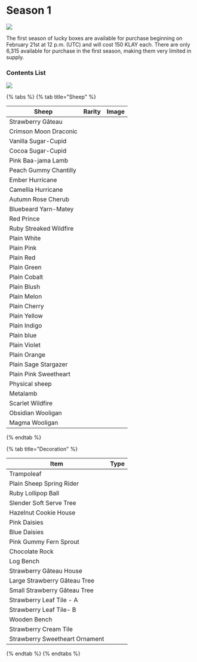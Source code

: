 # Season 1

![](<../../.gitbook/assets/image (73).png>)

The first season of lucky boxes are available for purchase beginning on February 21st at 12 p.m. (UTC) and will cost 150 KLAY each. There are only 6,315 available for purchase in the first season, making them very limited in supply.



### Contents List

![](<../../.gitbook/assets/Season1 luckybox.png>)

{% tabs %}
{% tab title="Sheep" %}


<table><thead><tr><th>Sheep</th><th data-type="select">Rarity</th><th align="center">Image</th></tr></thead><tbody><tr><td>Strawberry Gâteau</td><td></td><td align="center"><img src="../../.gitbook/assets/image (12).png" alt=""></td></tr><tr><td>Crimson Moon Draconic</td><td></td><td align="center"><img src="../../.gitbook/assets/image (60).png" alt=""></td></tr><tr><td>Vanilla Sugar-Cupid</td><td></td><td align="center"><img src="../../.gitbook/assets/image (57).png" alt="" data-size="original"></td></tr><tr><td>Cocoa Sugar-Cupid</td><td></td><td align="center"><img src="../../.gitbook/assets/image (78).png" alt=""></td></tr><tr><td>Pink Baa-jama Lamb</td><td></td><td align="center"><img src="../../.gitbook/assets/image (59).png" alt=""></td></tr><tr><td>Peach Gummy Chantilly</td><td></td><td align="center"><img src="../../.gitbook/assets/image (91).png" alt=""></td></tr><tr><td>Ember Hurricane</td><td></td><td align="center"><img src="../../.gitbook/assets/image (41).png" alt=""></td></tr><tr><td>Camellia Hurricane</td><td></td><td align="center"><img src="../../.gitbook/assets/image (30).png" alt=""></td></tr><tr><td>Autumn Rose Cherub</td><td></td><td align="center"><img src="../../.gitbook/assets/image (36).png" alt=""></td></tr><tr><td>Bluebeard Yarn-Matey</td><td></td><td align="center"><img src="../../.gitbook/assets/image (76).png" alt=""></td></tr><tr><td>Red Prince</td><td></td><td align="center"><img src="../../.gitbook/assets/image (25).png" alt=""></td></tr><tr><td>Ruby Streaked Wildfire</td><td></td><td align="center"><img src="../../.gitbook/assets/image (71).png" alt=""></td></tr><tr><td>Plain White</td><td></td><td align="center"><img src="../../.gitbook/assets/image (53).png" alt=""></td></tr><tr><td>Plain Pink</td><td></td><td align="center"><img src="../../.gitbook/assets/image (42).png" alt=""></td></tr><tr><td>Plain Red</td><td></td><td align="center"><img src="../../.gitbook/assets/image (47).png" alt=""></td></tr><tr><td>Plain Green</td><td></td><td align="center"><img src="../../.gitbook/assets/image (124).png" alt=""></td></tr><tr><td>Plain Cobalt</td><td></td><td align="center"><img src="../../.gitbook/assets/image (50).png" alt=""></td></tr><tr><td>Plain Blush</td><td></td><td align="center"><img src="../../.gitbook/assets/image (103).png" alt=""></td></tr><tr><td>Plain Melon</td><td></td><td align="center"><img src="../../.gitbook/assets/image (69).png" alt=""></td></tr><tr><td>Plain Cherry</td><td></td><td align="center"><img src="../../.gitbook/assets/image (105).png" alt=""></td></tr><tr><td>Plain Yellow</td><td></td><td align="center"><img src="../../.gitbook/assets/image (66).png" alt=""></td></tr><tr><td>Plain Indigo</td><td></td><td align="center"><img src="../../.gitbook/assets/image (95).png" alt=""></td></tr><tr><td>Plain blue</td><td></td><td align="center"><img src="../../.gitbook/assets/image (126).png" alt=""></td></tr><tr><td>Plain Violet</td><td></td><td align="center"><img src="../../.gitbook/assets/image (16).png" alt=""></td></tr><tr><td>Plain Orange</td><td></td><td align="center"><img src="../../.gitbook/assets/image (14).png" alt=""></td></tr><tr><td>Plain Sage Stargazer</td><td></td><td align="center"><img src="../../.gitbook/assets/image (89).png" alt=""></td></tr><tr><td>Plain Pink Sweetheart</td><td></td><td align="center"><img src="../../.gitbook/assets/image (81).png" alt=""></td></tr><tr><td>Physical sheep</td><td></td><td align="center"><img src="../../.gitbook/assets/image (23).png" alt=""></td></tr><tr><td>Metalamb</td><td></td><td align="center"><img src="../../.gitbook/assets/image (74).png" alt=""></td></tr><tr><td>Scarlet Wildfire</td><td></td><td align="center"><img src="../../.gitbook/assets/image (67).png" alt=""></td></tr><tr><td>Obsidian Wooligan</td><td></td><td align="center"><img src="../../.gitbook/assets/image (131).png" alt=""></td></tr><tr><td>Magma Wooligan</td><td></td><td align="center"><img src="../../.gitbook/assets/image (45).png" alt=""></td></tr></tbody></table>
{% endtab %}

{% tab title="Decoration" %}
<table><thead><tr><th>Item</th><th data-type="select">Type</th></tr></thead><tbody><tr><td>Trampoleaf</td><td></td></tr><tr><td>Plain Sheep Spring Rider</td><td></td></tr><tr><td>Ruby Lollipop Ball</td><td></td></tr><tr><td>Slender Soft Serve Tree</td><td></td></tr><tr><td>Hazelnut Cookie House</td><td></td></tr><tr><td>Pink Daisies</td><td></td></tr><tr><td>Blue Daisies</td><td></td></tr><tr><td>Pink Gummy Fern Sprout</td><td></td></tr><tr><td>Chocolate Rock</td><td></td></tr><tr><td>Log Bench</td><td></td></tr><tr><td>Strawberry Gâteau House</td><td></td></tr><tr><td>Large Strawberry Gâteau Tree</td><td></td></tr><tr><td>Small Strawberry Gâteau Tree</td><td></td></tr><tr><td>Strawberry Leaf Tile - A</td><td></td></tr><tr><td>Strawberry Leaf Tile- B</td><td></td></tr><tr><td>Wooden Bench</td><td></td></tr><tr><td>Strawberry Cream Tile</td><td></td></tr><tr><td>Strawberry Sweetheart Ornament</td><td></td></tr></tbody></table>
{% endtab %}
{% endtabs %}

